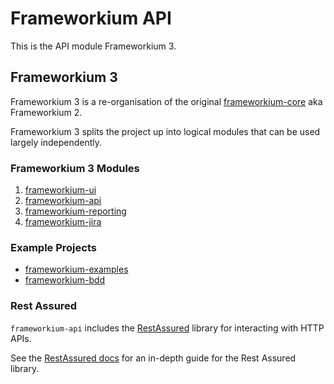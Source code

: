# Frameworkium API

This is the API module Frameworkium 3.

## Frameworkium 3

Frameworkium 3 is a re-organisation of the original [frameworkium-core][core] aka Frameworkium 2.

Frameworkium 3 splits the project up into logical modules that can be used largely independently. 
 
### Frameworkium 3 Modules

 1. [frameworkium-ui][ui]
 2. [frameworkium-api][api]
 3. [frameworkium-reporting][reporting]
 4. [frameworkium-jira][jira]  
 
### Example Projects

 - [frameworkium-examples][examples]
 - [frameworkium-bdd][bdd]
 
### Rest Assured

`frameworkium-api` includes the [RestAssured][ra] library for interacting with HTTP APIs.

See the [RestAssured docs][ra-docs] for an in-depth guide for the Rest Assured library.

[core]: https://github.com/Frameworkium/frameworkium-core
[ui]: https://github.com/Frameworkium/frameworkium-ui
[api]: https://github.com/Frameworkium/frameworkium-api
[reporting]: https://github.com/Frameworkium/frameworkium-reporting
[jira]: https://github.com/Frameworkium/frameworkium-jira
[examples]: https://github.com/Frameworkium/frameworkium-examples/tree/frameworkium3
[bdd]: https://github.com/Frameworkium/frameworkium-bdd/tree/frameworkium3
[ra-docs]: https://github.com/rest-assured/rest-assured/wiki/Usage
[ra]: https://github.com/rest-assured/rest-assured/
